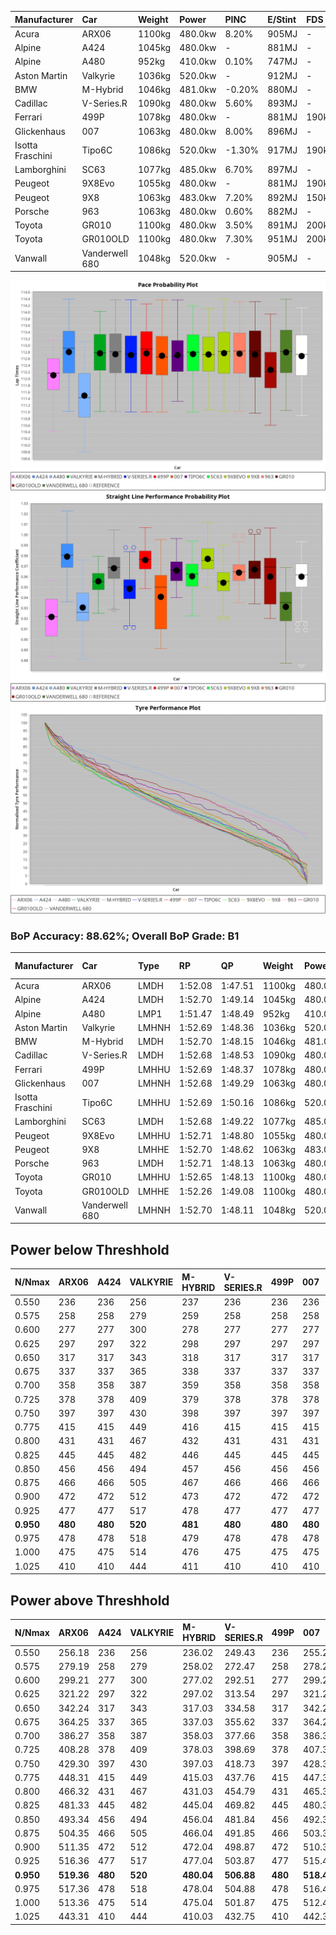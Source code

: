 | Manufacturer     | Car            | Weight | Power   | PINC    | E/Stint | FDS     |
|:-|:-|:-|:-|:-|:-|:-|
| Acura            | ARX06          | 1100kg | 480.0kw | 8.20%   | 905MJ   |    -    |
| Alpine           | A424           | 1045kg | 480.0kw |    -    | 881MJ   |    -    |
| Alpine           | A480           | 952kg  | 410.0kw | 0.10%   | 747MJ   |    -    |
| Aston Martin     | Valkyrie       | 1036kg | 520.0kw |    -    | 912MJ   |    -    |
| BMW              | M-Hybrid       | 1046kg | 481.0kw | -0.20%  | 880MJ   |    -    |
| Cadillac         | V-Series.R     | 1090kg | 480.0kw | 5.60%   | 893MJ   |    -    |
| Ferrari          | 499P           | 1078kg | 480.0kw |    -    | 881MJ   | 190kph  |
| Glickenhaus      | 007            | 1063kg | 480.0kw | 8.00%   | 896MJ   |    -    |
| Isotta Fraschini | Tipo6C         | 1086kg | 520.0kw | -1.30%  | 917MJ   | 190kph  |
| Lamborghini      | SC63           | 1077kg | 485.0kw | 6.70%   | 897MJ   |    -    |
| Peugeot          | 9X8Evo         | 1055kg | 480.0kw |    -    | 881MJ   | 190kph  |
| Peugeot          | 9X8            | 1063kg | 483.0kw | 7.20%   | 892MJ   | 150kph  |
| Porsche          | 963            | 1063kg | 480.0kw | 0.60%   | 882MJ   |    -    |
| Toyota           | GR010          | 1100kg | 480.0kw | 3.50%   | 891MJ   | 200kph  |
| Toyota           | GR010OLD       | 1100kg | 480.0kw | 7.30%   | 951MJ   | 200kph  |
| Vanwall          | Vanderwell 680 | 1048kg | 520.0kw |    -    | 905MJ   |    -    |

![PACECHART](./IMG/AUTO.png)
![STRAIGHTLINEPERFORMANCECHART](./IMG/AUTO_sp.png)
![TYREPERFORMANCECHART](./IMG/AUTO_tw.png)

### BoP Accuracy: 88.62%; Overall BoP Grade: B1
| Manufacturer     | Car            | Type  | RP      | QP      | Weight | Power¹  | Threshhold | PINC    | Power²   | E/Stint | AVG Vmax  | FDS     | RDLC | L/Stint | BOP-Grade | Model Accuracy | Model Points | Match%  | SimDiff |
|:-|:-|:-|:-|:-|:-|:-|:-|:-|:-|:-|:-|:-|:-|:-|:-|:-|:-|:-|:-|
| Acura            | ARX06          | LMDH  | 1:52.08 | 1:47.51 | 1100kg | 480.0kw | 250.0kph   | 8.20%   | 519.40kw |  905MJ  | 276.73kph |    -    | 0.97 | 33      | -D1       | 100.00%        | 996          | 66.19%  | #       |
| Alpine           | A424           | LMDH  | 1:52.70 | 1:49.14 | 1045kg | 480.0kw | 250.0kph   |    -    | 480.00kw |  881MJ  | 285.92kph |    -    | 1.01 | 33      | ~A1       | 99.49%         | 1360         | 95.75%  | #       |
| Alpine           | A480           | LMP1  | 1:51.47 | 1:48.49 |  952kg | 410.0kw | 250.0kph   | 0.10%   | 410.40kw |  747MJ  | 275.69kph |    -    | 0.98 | 31      | -E2       | 97.75%         | 1567         | 50.97%  | #       |
| Aston Martin     | Valkyrie       | LMHNH | 1:52.69 | 1:48.36 | 1036kg | 520.0kw | 0.0kph     |    -    | 520.00kw |  912MJ  | 285.80kph |    -    | 1.03 | 33      | ~A1       | 100.00%        | 312          | 100.00% | #       |
| BMW              | M-Hybrid       | LMDH  | 1:52.70 | 1:48.15 | 1046kg | 481.0kw | 250.0kph   | -0.20%  | 480.00kw |  880MJ  | 284.69kph |    -    | 1.01 | 33      | ~A1       | 98.62%         | 2363         | 100.00% | #       |
| Cadillac         | V-Series.R     | LMDH  | 1:52.68 | 1:48.53 | 1090kg | 480.0kw | 250.0kph   | 5.60%   | 506.90kw |  893MJ  | 280.47kph |    -    | 0.97 | 33      | +B1       | 98.50%         | 4201         | 88.20%  | #       |
| Ferrari          | 499P           | LMHHU | 1:52.69 | 1:48.37 | 1078kg | 480.0kw | 250.0kph   |    -    | 480.00kw |  881MJ  | 283.42kph | 190kph  | 1.01 | 33      | ~A1       | 100.00%        | 4441         | 99.33%  | #       |
| Glickenhaus      | 007            | LMHNH | 1:52.68 | 1:49.29 | 1063kg | 480.0kw | 250.0kph   | 8.00%   | 518.40kw |  896MJ  | 281.25kph |    -    | 0.94 | 33      | +B1       | 94.07%         | 2174         | 89.43%  | #       |
| Isotta Fraschini | Tipo6C         | LMHHU | 1:52.69 | 1:50.16 | 1086kg | 520.0kw | 250.0kph   | -1.30%  | 513.20kw |  917MJ  | 284.45kph | 190kph  | 1.01 | 33      | +C2       | 98.48%         | 130          | 72.38%  | #       |
| Lamborghini      | SC63           | LMDH  | 1:52.68 | 1:49.22 | 1077kg | 485.0kw | 250.0kph   | 6.70%   | 517.50kw |  897MJ  | 283.53kph |    -    | 1.02 | 33      | ~A1       | 100.00%        | 784          | 97.13%  | #       |
| Peugeot          | 9X8Evo         | LMHHU | 1:52.71 | 1:48.80 | 1055kg | 480.0kw | 250.0kph   |    -    | 480.00kw |  881MJ  | 285.31kph | 190kph  | 1.00 | 33      | +B2       | 100.00%        | 808          | 81.75%  | #       |
| Peugeot          | 9X8            | LMHHE | 1:52.70 | 1:48.62 | 1063kg | 483.0kw | 250.0kph   | 7.20%   | 517.80kw |  892MJ  | 282.43kph | 150kph  | 1.00 | 33      | +A2       | 98.79%         | 5064         | 94.00%  | #       |
| Porsche          | 963            | LMDH  | 1:52.71 | 1:48.13 | 1063kg | 480.0kw | 250.0kph   | 0.60%   | 482.90kw |  882MJ  | 282.43kph |    -    | 0.99 | 33      | ~A1       | 99.87%         | 12613        | 100.00% | #       |
| Toyota           | GR010          | LMHHU | 1:52.65 | 1:48.13 | 1100kg | 480.0kw | 250.0kph   | 3.50%   | 496.80kw |  891MJ  | 281.74kph | 200kph  | 0.99 | 33      | +A2       | 99.73%         | 2956         | 92.72%  | #       |
| Toyota           | GR010OLD       | LMHHE | 1:52.26 | 1:49.08 | 1100kg | 480.0kw | 250.0kph   | 7.30%   | 515.00kw |  951MJ  | 282.10kph | 200kph  | 0.99 | 33      | +A2       | 94.62%         | 880          | 90.13%  | #       |
| Vanwall          | Vanderwell 680 | LMHNH | 1:52.70 | 1:48.11 | 1048kg | 520.0kw | 0.0kph     |    -    | 520.00kw |  905MJ  | 281.51kph |    -    | 1.00 | 33      | ~A1       | 99.09%         | 544          | 100.00% | #       |

## Power below Threshhold
| N/Nmax    | ARX06   | A424    | VALKYRIE | M-HYBRID | V-SERIES.R | 499P    | 007     | TIPO6C  | SC63    | 9X8EVO  | 9X8     | 963     | GR010   | GR010OLD | VANDERWELL 680 | ​     | RPM      | A480       |
|:-|:-|:-|:-|:-|:-|:-|:-|:-|:-|:-|:-|:-|:-|:-|:-|:-|:-|:-|
|  0.550    |  236    |  236    |  256     |  237     |  236       |  236    |  236    |  256    |  239    |  236    |  238    |  236    |  236    |  236     |  256           |  ​    |   --     |  0.00      |
|  0.575    |  258    |  258    |  279     |  259     |  258       |  258    |  258    |  279    |  261    |  258    |  260    |  258    |  258    |  258     |  279           |  ​    |   --     |  0.00      |
|  0.600    |  277    |  277    |  300     |  278     |  277       |  277    |  277    |  300    |  280    |  277    |  279    |  277    |  277    |  277     |  300           |  ​    |   --     |  0.00      |
|  0.625    |  297    |  297    |  322     |  298     |  297       |  297    |  297    |  322    |  300    |  297    |  299    |  297    |  297    |  297     |  322           |  ​    |   --     |  0.00      |
|  0.650    |  317    |  317    |  343     |  318     |  317       |  317    |  317    |  343    |  320    |  317    |  319    |  317    |  317    |  317     |  343           |  ​    |   --     |  0.00      |
|  0.675    |  337    |  337    |  365     |  338     |  337       |  337    |  337    |  365    |  341    |  337    |  339    |  337    |  337    |  337     |  365           |  ​    |   --     |  0.00      |
|  0.700    |  358    |  358    |  387     |  359     |  358       |  358    |  358    |  387    |  362    |  358    |  360    |  358    |  358    |  358     |  387           |  ​    |   --     |  0.00      |
|  0.725    |  378    |  378    |  409     |  379     |  378       |  378    |  378    |  409    |  382    |  378    |  380    |  378    |  378    |  378     |  409           |  ​    |   --     |  0.00      |
|  0.750    |  397    |  397    |  430     |  398     |  397       |  397    |  397    |  430    |  401    |  397    |  399    |  397    |  397    |  397     |  430           |  ​    |   --     |  0.00      |
|  0.775    |  415    |  415    |  449     |  416     |  415       |  415    |  415    |  449    |  419    |  415    |  418    |  415    |  415    |  415     |  449           |  ​    |  5000    |  241.13    |
|  0.800    |  431    |  431    |  467     |  432     |  431       |  431    |  431    |  467    |  436    |  431    |  434    |  431    |  431    |  431     |  467           |  ​    |  5500    |  284.16    |
|  0.825    |  445    |  445    |  482     |  446     |  445       |  445    |  445    |  482    |  450    |  445    |  448    |  445    |  445    |  445     |  482           |  ​    |  6000    |  318.17    |
|  0.850    |  456    |  456    |  494     |  457     |  456       |  456    |  456    |  494    |  461    |  456    |  459    |  456    |  456    |  456     |  494           |  ​    |  6500    |  359.20    |
|  0.875    |  466    |  466    |  505     |  467     |  466       |  466    |  466    |  505    |  471    |  466    |  469    |  466    |  466    |  466     |  505           |  ​    |  7000    |  401.22    |
|  0.900    |  472    |  472    |  512     |  473     |  472       |  472    |  472    |  512    |  477    |  472    |  475    |  472    |  472    |  472     |  512           |  ​    |  7500    |  411.22    |
|  0.925    |  477    |  477    |  517     |  478     |  477       |  477    |  477    |  517    |  482    |  477    |  480    |  477    |  477    |  477     |  517           |  ​    |  8000    |  407.22    |
| **0.950** | **480** | **480** | **520**  | **481**  | **480**    | **480** | **480** | **520** | **485** | **480** | **483** | **480** | **480** | **480**  | **520**        | **​** | **8500** | **410.22** |
|  0.975    |  478    |  478    |  518     |  479     |  478       |  478    |  478    |  518    |  483    |  478    |  481    |  478    |  478    |  478     |  518           |  ​    |  9000    |  205.11    |
|  1.000    |  475    |  475    |  514     |  476     |  475       |  475    |  475    |  514    |  480    |  475    |  478    |  475    |  475    |  475     |  514           |  ​    |   --     |  0.00      |
|  1.025    |  410    |  410    |  444     |  411     |  410       |  410    |  410    |  444    |  414    |  410    |  413    |  410    |  410    |  410     |  444           |  ​    |   --     |  0.00      |

## Power above Threshhold
| N/Nmax    | ARX06      | A424    | VALKYRIE | M-HYBRID   | V-SERIES.R | 499P    | 007        | TIPO6C     | SC63       | 9X8EVO  | 9X8        | 963        | GR010      | GR010OLD   | VANDERWELL 680 | ​     | RPM      | A480       |
|:-|:-|:-|:-|:-|:-|:-|:-|:-|:-|:-|:-|:-|:-|:-|:-|:-|:-|:-|
|  0.550    |  256.18    |  236    |  256     |  236.02    |  249.43    |  236    |  255.20    |  253.12    |  255.24    |  236    |  255.38    |  237.43    |  244.39    |  254.02    |  256           |  ​    |   --     |  0.00      |
|  0.575    |  279.19    |  258    |  279     |  258.02    |  272.47    |  258    |  278.21    |  276.13    |  278.27    |  258    |  278.42    |  259.47    |  267.43    |  277.02    |  279           |  ​    |   --     |  0.00      |
|  0.600    |  299.21    |  277    |  300     |  277.02    |  292.51    |  277    |  299.23    |  296.14    |  298.29    |  277    |  298.45    |  278.51    |  287.46    |  297.02    |  300           |  ​    |   --     |  0.00      |
|  0.625    |  321.22    |  297    |  322     |  297.02    |  313.54    |  297    |  321.25    |  317.15    |  320.31    |  297    |  320.48    |  298.54    |  307.50    |  319.02    |  322           |  ​    |   --     |  0.00      |
|  0.650    |  342.24    |  317    |  343     |  317.03    |  334.58    |  317    |  342.26    |  338.16    |  341.33    |  317    |  341.51    |  318.58    |  327.53    |  340.03    |  343           |  ​    |   --     |  0.00      |
|  0.675    |  364.25    |  337    |  365     |  337.03    |  355.62    |  337    |  364.28    |  360.17    |  363.35    |  337    |  363.54    |  338.62    |  348.56    |  362.03    |  365           |  ​    |   --     |  0.00      |
|  0.700    |  386.27    |  358    |  387     |  358.03    |  377.66    |  358    |  386.30    |  382.18    |  385.37    |  358    |  385.58    |  359.66    |  369.60    |  383.03    |  387           |  ​    |   --     |  0.00      |
|  0.725    |  408.28    |  378    |  409     |  378.03    |  398.69    |  378    |  407.31    |  403.19    |  407.39    |  378    |  407.61    |  380.69    |  390.63    |  405.03    |  409           |  ​    |   --     |  0.00      |
|  0.750    |  429.30    |  397    |  430     |  397.03    |  418.73    |  397    |  428.33    |  424.20    |  427.41    |  397    |  427.64    |  399.73    |  410.66    |  426.03    |  430           |  ​    |   --     |  0.00      |
|  0.775    |  448.31    |  415    |  449     |  415.03    |  437.76    |  415    |  447.35    |  443.21    |  446.43    |  415    |  446.67    |  417.76    |  429.69    |  445.03    |  449           |  ​    |  5000    |  241.13    |
|  0.800    |  466.32    |  431    |  467     |  431.03    |  454.79    |  431    |  465.36    |  461.22    |  464.44    |  431    |  464.70    |  433.79    |  445.72    |  463.04    |  467           |  ​    |  5500    |  284.16    |
|  0.825    |  481.33    |  445    |  482     |  445.04    |  469.82    |  445    |  480.37    |  476.22    |  479.46    |  445    |  479.72    |  447.82    |  460.74    |  478.04    |  482           |  ​    |  6000    |  318.17    |
|  0.850    |  493.34    |  456    |  494     |  456.04    |  481.84    |  456    |  492.38    |  487.23    |  491.47    |  456    |  491.74    |  458.84    |  471.76    |  489.04    |  494           |  ​    |  6500    |  359.20    |
|  0.875    |  504.35    |  466    |  505     |  466.04    |  491.85    |  466    |  503.39    |  498.23    |  502.48    |  466    |  502.75    |  468.85    |  481.78    |  500.04    |  505           |  ​    |  7000    |  401.22    |
|  0.900    |  511.35    |  472    |  512     |  472.04    |  498.87    |  472    |  510.39    |  505.24    |  509.49    |  472    |  509.76    |  474.87    |  488.79    |  507.04    |  512           |  ​    |  7500    |  411.22    |
|  0.925    |  516.36    |  477    |  517     |  477.04    |  503.87    |  477    |  515.40    |  510.24    |  514.49    |  477    |  514.77    |  479.87    |  493.80    |  512.04    |  517           |  ​    |  8000    |  407.22    |
| **0.950** | **519.36** | **480** | **520**  | **480.04** | **506.88** | **480** | **518.40** | **513.24** | **517.50** | **480** | **517.78** | **482.88** | **496.80** | **515.04** | **520**        | **​** | **8500** | **410.22** |
|  0.975    |  517.36    |  478    |  518     |  478.04    |  504.88    |  478    |  516.40    |  511.24    |  515.49    |  478    |  515.77    |  480.88    |  494.80    |  513.04    |  518           |  ​    |  9000    |  205.11    |
|  1.000    |  513.36    |  475    |  514     |  475.04    |  501.87    |  475    |  512.40    |  507.24    |  511.49    |  475    |  511.77    |  477.87    |  491.79    |  509.04    |  514           |  ​    |   --     |  0.00      |
|  1.025    |  443.31    |  410    |  444     |  410.03    |  432.75    |  410    |  442.34    |  438.20    |  441.42    |  410    |  441.66    |  412.75    |  424.68    |  440.03    |  444           |  ​    |   --     |  0.00      |
